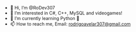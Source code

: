 - 👋 Hi, I’m @RoDev307
- 👀 I’m interested in C#, C++, MySQL and videogames!
- 🌱 I’m currently learning Python 🐍
- 📫 How to reach me, Email: <rodrigoavelar307@gmail.com>

<!---
RoDev307/RoDev307 is a ✨ special ✨ repository because its `README.md` (this file) appears on your GitHub profile.
You can click the Preview link to take a look at your changes.
--->
